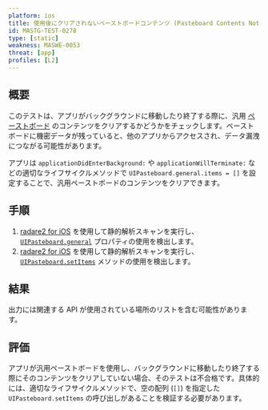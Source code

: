 ```yaml
---
platform: ios
title: 使用後にクリアされないペーストボードコンテンツ (Pasteboard Contents Not Cleared After Use)
id: MASTG-TEST-0278
type: [static]
weakness: MASWE-0053
threat: [app]
profiles: [L2]
---
```


## 概要

このテストは、アプリがバックグラウンドに移動したり終了する際に、汎用 [ペーストボード](../../../Document/0x06h-Testing-Platform-Interaction.md#pasteboard) のコンテンツをクリアするかどうかをチェックします。ペーストボードに機密データが残っていると、他のアプリからアクセスされ、データ漏洩につながる可能性があります。

アプリは `applicationDidEnterBackground:` や `applicationWillTerminate:` などの適切なライフサイクルメソッドで `UIPasteboard.general.items = []` を設定することで、汎用ペーストボードのコンテンツをクリアできます。

## 手順

1. [radare2 for iOS](../../../tools/ios/MASTG-TOOL-0073.md) を使用して静的解析スキャンを実行し、[`UIPasteboard.general`](https://developer.apple.com/documentation/uikit/uipasteboard/1622106-generalpasteboard "UIPasteboard generalPasteboard") プロパティの使用を検出します。
2. [radare2 for iOS](../../../tools/ios/MASTG-TOOL-0073.md) を使用して静的解析スキャンを実行し、[`UIPasteboard.setItems`](https://developer.apple.com/documentation/uikit/uipasteboard/setitems(_:options:) "UIPasteboard setItems") メソッドの使用を検出します。

## 結果

出力には関連する API が使用されている場所のリストを含む可能性があります。

## 評価

アプリが汎用ペーストボードを使用し、バックグラウンドに移動したり終了する際にそのコンテンツをクリアしていない場合、そのテストは不合格です。具体的には、適切なライフサイクルメソッドで、空の配列 (`[]`) を指定した `UIPasteboard.setItems` の呼び出しがあることを検証する必要があります。
